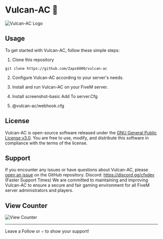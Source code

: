 # Vulcan-AC 🦉

![Vulcan-AC Logo](https://github.com/Zaps6000/vulcan-ac/assets/122732007/df9c48ff-c6b7-4d0a-90ca-f7f7ab6719f1)


## Usage

To get started with Vulcan-AC, follow these simple steps:

1. Clone this repository
```
git clone https://github.com/Zaps6000/vulcan-ac

```

2. Configure Vulcan-AC according to your server's needs. 

3. Install and run Vulcan-AC on your FiveM server.

4. Install screenshot-basic
Add To server.Cfg
5.  @vulcan-ac/webhook.cfg
## License

Vulcan-AC is open-source software released under the [GNU General Public License v3.0](https://github.com/Zaps6000/vulcan/blob/main/LICENSE). You are free to use, modify, and distribute this software in compliance with the terms of the license.

## Support

If you encounter any issues or have questions about Vulcan-AC, please [open an issue](https://github.com/Zaps6000/vulcan/issues) on the GitHub repository.
Discord: https://discord.gg/cfxdev (Faster Support Times)
We are committed to maintaining and improving Vulcan-AC to ensure a secure and fair gaming environment for all FiveM server administrators and players.

## View Counter

![View Counter](https://views.whatilearened.today/views/github/Zaps6000/vulcan-ac.svg)

---

Leave a Follow or ``⭐️`` to show your support!





